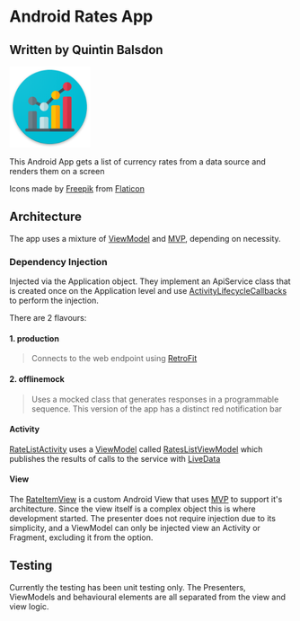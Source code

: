 # Android Rates App
## Written by Quintin Balsdon

![Rates App Icon](app/src/main/res/mipmap-xxhdpi/ic_launcher_round.png "Rates App Icon")

This Android App gets a list of currency rates from a data source and renders them on a screen

Icons made by [Freepik](https://www.flaticon.com/authors/freepik) from [Flaticon](https://www.flaticon.com/)

## Architecture
The app uses a mixture of [ViewModel](https://developer.android.com/topic/libraries/architecture/viewmodel) and [MVP](https://en.wikipedia.org/wiki/Model%E2%80%93view%E2%80%93presenter), depending on necessity.

### Dependency Injection
Injected via the Application object. They implement an ApiService class that is created once on the Application level and use [ActivityLifecycleCallbacks](https://developer.android.com/reference/android/app/Application.ActivityLifecycleCallbacks) to perform the injection.

There are 2 flavours:
#### 1. production
> Connects to the web endpoint using [RetroFit](https://square.github.io/retrofit/)

#### 2. offlinemock
> Uses a mocked class that generates responses in a programmable sequence. This version of the app has a distinct red notification bar

#### Activity
[RateListActivity](https://github.com/qbalsdon/currency_list_app/blob/master/app/src/main/java/com/balsdon/ratesapp/view/RateListActivity.kt) uses a [ViewModel](https://developer.android.com/topic/libraries/architecture/viewmodel) called [RatesListViewModel](https://github.com/qbalsdon/currency_list_app/blob/master/app/src/main/java/com/balsdon/ratesapp/view/RateListViewModel.kt) which publishes the results of calls to the service with [LiveData](https://developer.android.com/topic/libraries/architecture/livedata)

#### View
The [RateItemView](https://github.com/qbalsdon/currency_list_app/blob/master/app/src/main/java/com/balsdon/ratesapp/rateItem/RateItemView.kt) is a custom Android View that uses [MVP](https://en.wikipedia.org/wiki/Model%E2%80%93view%E2%80%93presenter) to support it's architecture. Since the view itself is a complex object this is where development started. The presenter does not require injection due to its simplicity, and a ViewModel can only be injected view an Activity or Fragment, excluding it from the option.

## Testing
Currently the testing has been unit testing only. The Presenters, ViewModels and behavioural elements are all separated from the view and view logic.